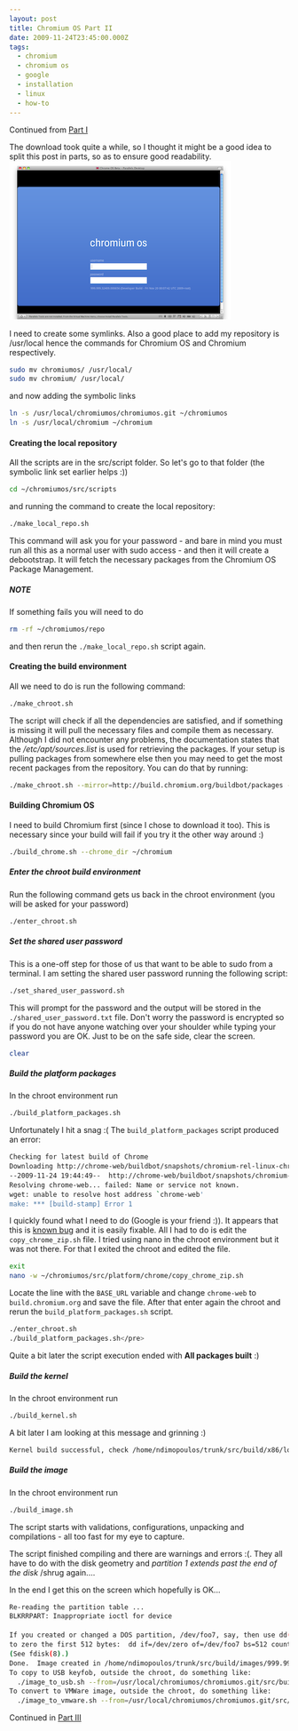 ```yaml
---
layout: post
title: Chromium OS Part II
date: 2009-11-24T23:45:00.000Z
tags:
  - chromium
  - chromium os
  - google
  - installation
  - linux
  - how-to
---
```

Continued from [Part I](/post/chromium-os-part-i)

The download took quite a while, so I thought it might be a good idea to split this post in parts, so as to ensure good readability.
<img class="post-image" src="/files/2009-11-24-chromium-os.png" />

I need to create some symlinks. Also a good place to add my repository is /usr/local hence the commands for Chromium OS and Chromium respectively.

```sh
sudo mv chromiumos/ /usr/local/
sudo mv chromium/ /usr/local/
```

and now adding the symbolic links

```sh
ln -s /usr/local/chromiumos/chromiumos.git ~/chromiumos
ln -s /usr/local/chromium ~/chromium
```

#### Creating the local repository

All the scripts are in the src/script folder. So let's go to that folder (the symbolic link set earlier helps :))

```sh
cd ~/chromiumos/src/scripts
```

and running the command to create the local repository:

```sh
./make_local_repo.sh
```

This command will ask you for your password - and bare in mind you must run all this as a normal user with sudo access - and then it will create a debootstrap. It will fetch the necessary packages from the Chromium OS Package Management.

##### NOTE

If something fails you will need to do

```sh
rm -rf ~/chromiumos/repo
```

and then rerun the `./make_local_repo.sh` script again.

#### Creating the build environment

All we need to do is run the following command:

```sh
./make_chroot.sh
```

The script will check if all the dependencies are satisfied, and if something is missing it will pull the necessary files and compile them as necessary. Although I did not encounter any problems, the documentation states that the <em>/etc/apt/sources.list</em> is used for retrieving the packages. If your setup is pulling packages from somewhere else then you may need to get the most recent packages from the repository. You can do that by running:


```sh
./make_chroot.sh --mirror=http://build.chromium.org/buildbot/packages --suite=chromeos_dev
```

#### Building Chromium OS

I need to build Chromium first (since I chose to download it too). This is necessary since your build will fail if you try it the other way around :)

```sh
./build_chrome.sh --chrome_dir ~/chromium
```

##### Enter the chroot build environment

Run the following command gets us back in the chroot environment (you will be asked for your password)

```sh
./enter_chroot.sh
```

##### Set the shared user password

This is a one-off step for those of us that want to be able to sudo from a terminal. I am setting the shared user password running the following script:

```sh
./set_shared_user_password.sh
```

This will prompt for the password and the output will be stored in the `./shared_user_password.txt` file. Don't worry the password is encrypted so if you do not have anyone watching over your shoulder while typing your password you are OK. Just to be on the safe side, clear the screen.

```sh
clear
```

##### Build the platform packages

In the chroot environment run

```sh
./build_platform_packages.sh
```

Unfortunately I hit a snag :( The `build_platform_packages` script produced an error:

```sh
Checking for latest build of Chrome
Downloading http://chrome-web/buildbot/snapshots/chromium-rel-linux-chromiumos/LATEST
--2009-11-24 19:44:49--  http://chrome-web/buildbot/snapshots/chromium-rel-linux-chromiumos/LATEST
Resolving chrome-web... failed: Name or service not known.
wget: unable to resolve host address `chrome-web'
make: *** [build-stamp] Error 1
```

I quickly found what I need to do (Google is your friend :)). It appears that this is [known bug](http://codereview.chromium.org/414029/show) and it is easily fixable. All I had to do is edit the `copy_chrome_zip.sh` file. I tried using nano in the chroot environment but it was not there. For that I exited the chroot and edited the file.

```sh
exit
nano -w ~/chromiumos/src/platform/chrome/copy_chrome_zip.sh
```

Locate the line with the `BASE_URL` variable and change `chrome-web` to `build.chromium.org` and save the file. After that enter again the chroot and rerun the `build_platform_packages.sh` script.

```sh
./enter_chroot.sh
./build_platform_packages.sh</pre>
```

Quite a bit later the script execution ended with **All packages built** :)

##### Build the kernel

In the chroot environment run

```sh
./build_kernel.sh
```

A bit later I am looking at this message and grinning :)

```sh
Kernel build successful, check /home/ndimopoulos/trunk/src/build/x86/local_packages/linux-image-2.6.30-chromeos-intel-menlow_002_i386.deb
```

##### Build the image

In the chroot environment run

```sh
./build_image.sh
```

The script starts with validations, configurations, unpacking and compilations - all too fast for my eye to capture.

The script finished compiling and there are warnings and errors :(. They all have to do with the disk geometry and *partition 1 extends past the end of the disk* /shrug again....

In the end I get this on the screen which hopefully is OK...

```sh
Re-reading the partition table ...
BLKRRPART: Inappropriate ioctl for device

If you created or changed a DOS partition, /dev/foo7, say, then use dd(1)
to zero the first 512 bytes:  dd if=/dev/zero of=/dev/foo7 bs=512 count=1
(See fdisk(8).)
Done.  Image created in /home/ndimopoulos/trunk/src/build/images/999.999.32809.203441-a1
To copy to USB keyfob, outside the chroot, do something like:
  ./image_to_usb.sh --from=/usr/local/chromiumos/chromiumos.git/src/build/images/999.999.32809.203441-a1 --to=/dev/sdb
To convert to VMWare image, outside the chroot, do something like:
  ./image_to_vmware.sh --from=/usr/local/chromiumos/chromiumos.git/src/build/images/999.999.32809.203441-a1
```

Continued in [Part III](/post/chromium-os-part-iii)
